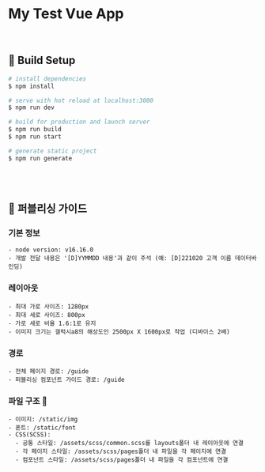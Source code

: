 # My Test Vue App
<br>

## :pushpin: Build Setup
```bash
# install dependencies
$ npm install

# serve with hot reload at localhost:3000
$ npm run dev

# build for production and launch server
$ npm run build
$ npm run start

# generate static project
$ npm run generate
```
<br><br>

## :memo: 퍼블리싱 가이드

### 기본 정보
```
- node version: v16.16.0
- 개발 전달 내용은 '[D]YYMMDD 내용'과 같이 주석 (예: [D]221020 고객 이름 데이터바인딩)
```
### 레이아웃
```
- 최대 가로 사이즈: 1280px
- 최대 세로 사이즈: 800px
- 가로 세로 비율 1.6:1로 유지
- 이미지 크기는 갤럭시a8의 해상도인 2500px X 1600px로 작업 (디바이스 2배)
```
### 경로
```
- 전체 페이지 경로: /guide
- 퍼블리싱 컴포넌트 가이드 경로: /guide
```
### 파일 구조 :open_file_folder:
```
- 이미지: /static/img
- 폰트: /static/font
- CSS(SCSS): 
  - 공통 스타일: /assets/scss/common.scss를 layouts폴더 내 레이아웃에 연결
  - 각 페이지 스타일: /assets/scss/pages폴더 내 파일을 각 페이지에 연결
  - 컴포넌트 스타일: /assets/scss/pages폴더 내 파일을 각 컴포넌트에 연결
```